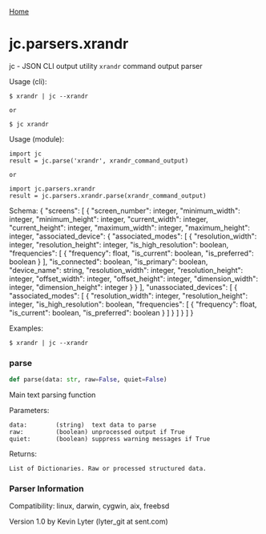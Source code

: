 [Home](https://kellyjonbrazil.github.io/jc/)
<a id="jc.parsers.xrandr"></a>

# jc.parsers.xrandr

jc - JSON CLI output utility `xrandr` command output parser

Usage (cli):

    $ xrandr | jc --xrandr

    or

    $ jc xrandr

Usage (module):

    import jc
    result = jc.parse('xrandr', xrandr_command_output)

    or

    import jc.parsers.xrandr
    result = jc.parsers.xrandr.parse(xrandr_command_output)

Schema:
  {
    "screens": [
      {
        "screen_number":                     integer,
        "minimum_width":                     integer,
        "minimum_height":                    integer,
        "current_width":                     integer,
        "current_height":                    integer,
        "maximum_width":                     integer,
        "maximum_height":                    integer,
        "associated_device": {
        "associated_modes": [
          {
          "resolution_width":                integer,
          "resolution_height":               integer,
          "is_high_resolution":              boolean,
          "frequencies": [
            {
            "frequency":                     float,
            "is_current":                    boolean,
            "is_preferred":                  boolean
            }
        ],
        "is_connected":                      boolean,
        "is_primary":                        boolean,
        "device_name":                       string,
        "resolution_width":                  integer,
        "resolution_height":                 integer,
        "offset_width":                      integer,
        "offset_height":                     integer,
        "dimension_width":                   integer,
        "dimension_height":                  integer
        }
      }
    ],
    "unassociated_devices": [
      {
        "associated_modes": [
          {
            "resolution_width":              integer,
            "resolution_height":             integer,
            "is_high_resolution":            boolean,
            "frequencies": [
              {
                "frequency":                 float,
                "is_current":                boolean,
                "is_preferred":              boolean
              }
            ]
          }
        ]
      }
    ]
  }

Examples:

    $ xrandr | jc --xrandr

<a id="jc.parsers.xrandr.parse"></a>

### parse

```python
def parse(data: str, raw=False, quiet=False)
```

Main text parsing function

Parameters:

    data:        (string)  text data to parse
    raw:         (boolean) unprocessed output if True
    quiet:       (boolean) suppress warning messages if True

Returns:

    List of Dictionaries. Raw or processed structured data.

### Parser Information
Compatibility:  linux, darwin, cygwin, aix, freebsd

Version 1.0 by Kevin Lyter (lyter_git at sent.com)
